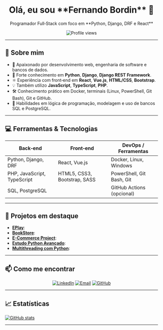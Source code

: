 <div align="center">
  <h1>Olá, eu sou **Fernando Bordin** 👋</h1>
  <p>Programador Full‑Stack com foco em **Python, Django, DRF e React**</p>
  <img src="https://komarev.com/ghpvc/?username=devBordin0016&color=blue" alt="Profile views"/>
</div>

---

## 🚀 Sobre mim
- 🎯 Apaixonado por desenvolvimento web, engenharia de software e bancos de dados.
- 🐍 Forte conhecimento em **Python**, **Django**, **Django REST Framework**.
- ⚛️ Experiência com front‑end em **React**, **Vue.js**, **HTML/CSS**, **Bootstrap**.
- 💡 Também utilizo **JavaScript**, **TypeScript**, **PHP**.
- 🛠️ Conhecimento prático em Docker, terminais (Linux, PowerShell, Git Bash), Git e GitHub.
- 🧠 Habilidades em lógica de programação, modelagem e uso de bancos SQL e PostgreSQL.

---

## 💻 Ferramentas & Tecnologias

| Back‑end                | Front‑end             | DevOps / Ferramentas         |
|-------------------------|-----------------------|------------------------------|
| Python, Django, DRF     | React, Vue.js         | Docker, Linux, Windows       |
| PHP, JavaScript, TypeScript | HTML5, CSS3, Bootstrap, SASS | PowerShell, Git Bash, Git |
| SQL, PostgreSQL         |                       | GitHub Actions (opcional)    |

---

## 📂 Projetos em destaque
- [**EPlay**](https://github.com/devBordin0016/eplay_games):
- [**BookStore**](https://github.com/devBordin0016/bookstore):
- [**E-Commerce Project**](https://github.com/devBordin0016/ecommerce_project):
- [**Estudo Python Avançado**](https://github.com/devBordin0016/estudo_python_avancado):
- [**Multithreading com Python**](https://github.com/devBordin0016/multithreading_python):



---

## 📫 Como me encontrar

<div align="center">
  <a href="https://www.linkedin.com/in/fernando-bordin-3192681b4/"><img alt="LinkedIn" src="https://img.shields.io/badge/-LinkedIn-blue?logo=linkedin&style=flat-square" /></a>
  <a href="mailto:fernandobordin07@hotmail.com"><img alt="Email" src="https://img.shields.io/badge/-Email-c14438?logo=gmail&style=flat-square" /></a>
  <a href="https://github.com/devBordin0016"><img alt="GitHub" src="https://img.shields.io/badge/-GitHub-black?logo=github&style=flat-square" /></a>
</div>

---

## 📈 Estatísticas

[![GitHub stats](https://github-readme-stats.vercel.app/api?username=devBordin0016&show_icons=true&theme=radical)](https://github.com/devBordin0016)

---

